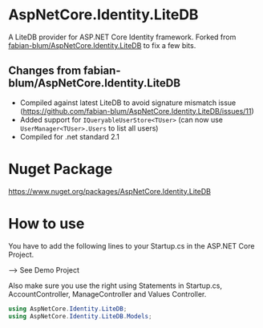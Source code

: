 # AspNetCore.Identity.LiteDB
A LiteDB provider for ASP.NET Core Identity framework. Forked from [fabian-blum/AspNetCore.Identity.LiteDB](https://github.com/fabian-blum/AspNetCore.Identity.LiteDB) to fix a few bits.

## Changes from fabian-blum/AspNetCore.Identity.LiteDB
- Compiled against latest LiteDB to avoid signature mismatch issue (https://github.com/fabian-blum/AspNetCore.Identity.LiteDB/issues/11)
- Added support for ``IQueryableUserStore<TUser>`` (can now use `UserManager<TUser>.Users` to list all users)
- Compiled for .net standard 2.1

# Nuget Package
https://www.nuget.org/packages/AspNetCore.Identity.LiteDB

# How to use
You have to add the following lines to your Startup.cs in the ASP.NET Core Project.

--> See Demo Project

Also make sure you use the right using Statements in Startup.cs, AccountController, ManageController and Values Controller.

```C#
using AspNetCore.Identity.LiteDB;
using AspNetCore.Identity.LiteDB.Models;
```
